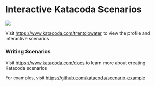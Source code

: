 # Interactive Katacoda Scenarios

[![](http://shields.katacoda.com/katacoda/trentclowater/count.svg)](https://www.katacoda.com/trentclowater "Get your profile on Katacoda.com")

Visit https://www.katacoda.com/trentclowater to view the profile and interactive scenarios

### Writing Scenarios
Visit https://www.katacoda.com/docs to learn more about creating Katacoda scenarios

For examples, visit https://github.com/katacoda/scenario-example
